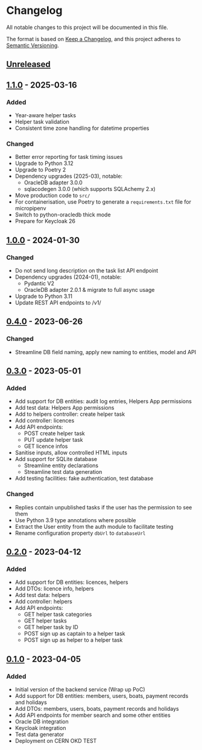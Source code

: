 # Changelog

All notable changes to this project will be documented in this file.

The format is based on [Keep a Changelog](https://keepachangelog.com/en/1.0.0/),
and this project adheres to [Semantic Versioning](https://semver.org/spec/v2.0.0.html).

## [Unreleased]

## [1.1.0] - 2025-03-16

### Added

- Year-aware helper tasks
- Helper task validation
- Consistent time zone handling for datetime properties

### Changed

- Better error reporting for task timing issues
- Upgrade to Python 3.12
- Upgrade to Poetry 2
- Dependency upgrades (2025-03), notable:
  - OracleDB adapter 3.0.0
  - sqlacodegen 3.0.0 (which supports SQLAchemy 2.x)
- Move production code to `src/`
- For containerisation, use Poetry to generate a `requirements.txt` file for micropipenv
- Switch to python-oracledb thick mode
- Prepare for Keycloak 26

## [1.0.0] - 2024-01-30

### Changed

- Do not send long description on the task list API endpoint
- Dependency upgrades (2024-01), notable:
  - Pydantic V2
  - OracleDB adapter 2.0.1 & migrate to full async usage
- Upgrade to Python 3.11
- Update REST API endpoints to /v1/

## [0.4.0] - 2023-06-26

### Changed

- Streamline DB field naming, apply new naming to entities, model and API

## [0.3.0] - 2023-05-01

### Added

- Add support for DB entities: audit log entries, Helpers App permissions
- Add test data: Helpers App permissions
- Add to helpers controller: create helper task
- Add controller: licences
- Add API endpoints:
  - POST create helper task
  - PUT update helper task
  - GET licence infos
- Sanitise inputs, allow controlled HTML inputs
- Add support for SQLite database
  - Streamline entity declarations
  - Streamline test data generation
- Add testing facilities: fake authentication, test database

### Changed

- Replies contain unpublished tasks if the user has the permission to see them
- Use Python 3.9 type annotations where possible
- Extract the User entity from the auth module to facilitate testing
- Rename configuration property `dbUrl` to `databaseUrl`

## [0.2.0] - 2023-04-12

### Added

- Add support for DB entities: licences, helpers
- Add DTOs: licence info, helpers
- Add test data: helpers
- Add controller: helpers
- Add API endpoints:
  - GET helper task categories
  - GET helper tasks
  - GET helper task by ID
  - POST sign up as captain to a helper task
  - POST sign up as helper to a helper task

## [0.1.0] - 2023-04-05

### Added

- Initial version of the backend service (Wrap up PoC)
- Add support for DB entities: members, users, boats, payment records and holidays
- Add DTOs: members, users, boats, payment records and holidays
- Add API endpoints for member search and some other entities
- Oracle DB integration
- Keycloak integration
- Test data generator
- Deployment on CERN OKD TEST

[unreleased]: https://github.com/Yachting-Club-CERN/ycc-hull/compare/v1.0.0...HEAD
[1.1.0]: https://github.com/Yachting-Club-CERN/ycc-hull/releases/tag/v1.1.0
[1.0.0]: https://github.com/Yachting-Club-CERN/ycc-hull/releases/tag/v1.0.0
[0.4.0]: https://github.com/Yachting-Club-CERN/ycc-hull/releases/tag/v0.4.0
[0.3.0]: https://github.com/Yachting-Club-CERN/ycc-hull/releases/tag/v0.3.0
[0.2.0]: https://github.com/Yachting-Club-CERN/ycc-hull/releases/tag/v0.2.0
[0.1.0]: https://github.com/Yachting-Club-CERN/ycc-hull/releases/tag/v0.1.0
